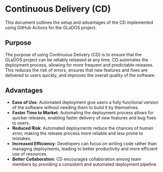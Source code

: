 # Continuous Delivery (CD)

This document outlines the setup and advantages of the CD implemented using GitHub Actions for the GLaDOS project.

## Purpose

The purpose of using Continuous Delivery (CD) is to ensure that the GLaDOS project can be reliably released at any time. CD automates the deployment process, allowing for more frequent and predictable releases. This reduces the risk of errors, ensures that new features and fixes are delivered to users quickly, and improves the overall quality of the software.

## Advantages

- **Ease of Use**: Automated deployment give users a fully functional version of the software without needing them to build it by themselves.
- **Faster Time to Market**: Automating the deployment process allows for quicker releases, enabling faster delivery of new features and bug fixes to users.
- **Reduced Risk**: Automated deployments reduce the chances of human error, making the release process more reliable and less prone to mistakes.
- **Increased Efficiency**: Developers can focus on writing code rather than managing deployments, leading to better productivity and more efficient use of resources.
- **Better Collaboration**: CD encourages collaboration among team members by providing a consistent and automated deployment pipeline.
